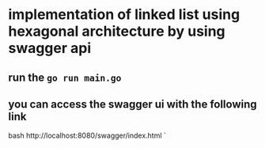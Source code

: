 # implementation of linked list using hexagonal architecture by using swagger api

## run the ` go run main.go `
## you can access the swagger ui with the following link 
 bash http://localhost:8080/swagger/index.html
`
